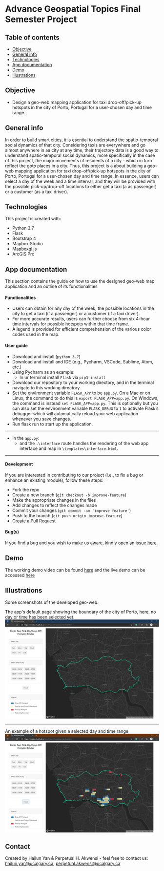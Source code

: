 # Advance Geospatial Topics Final Semester Project

## Table of contents
* [Objective](#objective)
* [General info](#general-info)
* [Technologies](#technologies)
* [App documentation](#app-documentation)
* [Demo](#demo)
* [Illustrations](#illustrations)

## Objective
* Design a geo-web mapping application for taxi drop-off/pick-up hotspots in the city of Porto, Portugal for a user-chosen day and time range. 

## General info
In order to build smart cities, it is esential to understand the spatio-temporal social dynamics of that city.
Considering taxis are everywhere and go almost anywhere in aa city at any time, their trajectory data is a good way to
understand spatio-temporal social dynamics, more specifically in the case of this project, the major movements of residents
of a city - which in turn reflect the goto places in a city. Thus, this project is a about building a geo-web mapping application 
for taxi drop-off/pick-up hotspots in the city of Porto, Portugal for a user-chosen day and time range. In essence, users can 
select a day of the week and a time interval, and they will be provided with the possible pick-up/drop-off locations to either get a taxi (a as passenger) or a customer (as a taxi driver).

## Technologies
This project is created with:
* Python 3.7
* Flask
* Bootstrap 4
* Mapbox Studio
* Mapboxgl.js 
* ArcGIS Pro

## App documentation
This section contains the guide on how to use the designed geo-web map application and an outline of its functionalities

#### Functionalities
* Users can obtain for any day of the week, the possible locations in the city to get a taxi (if a passenger) or a customer (if a taxi driver). 
* For more accurate results, users can further choose from six 4-hour time intervals for possible hotspots within that time frame.
* A legend is provided for efficient comprehension of the various color codes used in the map.

#### User guide
* Download and install (`python 3.7`)
* Download and install and IDE (e.g., Pycharm, VSCode, Sublime, Atom, etc.)
* Using Pycharm as an example:
    * In ur terminal install `Flask` via `pip3 install`
* Download our repository to your working directory, and in the terminal navigate to this working directory. 
* Set the environment variable `FLASK_APP` to be `app.py`. On a Mac or on Linux, the command to do this is `export FLASK_APP=app.py`. 
On Windows, the command is instead `set FLASK_APP=app.py`. This is optionally but you can also set the environment variable `FLASK_DEBUG` to `1` to activate Flask’s debugger
which will automatically reload your web application whenever you save changes.
* Run flask run to start up the application.

---
* In the `app.py`: 
    * and the `.\interface` route handles the rendering of the web app interface and map in `\templates\interface.html`. 
---

#### Development
If you are interested in contributing to our project (i.e., to fix a bug or enhance an existing module), follow these steps:

- Fork the repo
- Create a new branch (`git checkout -b improve-feature`)
- Make the appropriate changes in the files
- Add changes to reflect the changes made
- Commit your changes (`git commit -am 'improve feature'`)
- Push to the branch (`git push origin improve-feature`)
- Create a Pull Request 

#### Bug(s)
If you find a bug and you wish to make us aware, kindly open an issue [here](https://github.com/Timeless-H/Sem_Project/issues/new).

## Demo
The working demo video can be found [here](https://youtu.be/hP6hAh1Wr1o) and the live demo can be accessed [here](https://timeless-h.github.io/Sem_Project/templates/interface.html)

## Illustrations
Some screenshots of the developed geo-web. 

The app's default page showing the boundary of the city of Porto, here, no day or time has been selected yet. 
![Web map default page](./images/default_page.jpg)

---
An example of a hotspot given a selected day and time range
![Example hotspot](./images/sample.jpg)

## Contact
Created by Hailun Yan & Perpetual H. Akwensi - feel free to contact us: hailun.yan@ucalgary.ca; perpetual.akwensi@ucalgary.ca
